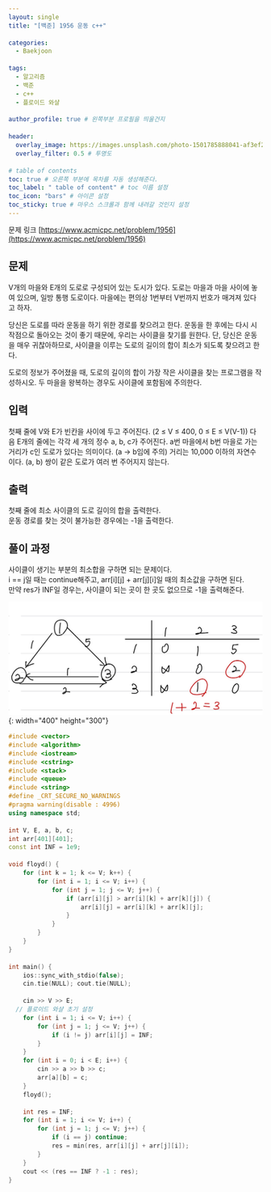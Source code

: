 ```yaml
---
layout: single
title: "[백준] 1956 운동 c++"

categories:
  - Baekjoon

tags:
  - 알고리즘
  - 백준
  - c++
  - 플로이드 와샬

author_profile: true # 왼쪽부분 프로필을 띄울건지

header:
  overlay_image: https://images.unsplash.com/photo-1501785888041-af3ef285b470?ixlib=rb-1.2.1&ixid=eyJhcHBfaWQiOjEyMDd9&auto=format&fit=crop&w=1350&q=80
  overlay_filter: 0.5 # 투명도

# table of contents
toc: true # 오른쪽 부분에 목차를 자동 생성해준다.
toc_label: " table of content" # toc 이름 설정
toc_icon: "bars" # 아이콘 설정
toc_sticky: true # 마우스 스크롤과 함께 내려갈 것인지 설정
---
```


문제 링크 [https://www.acmicpc.net/problem/1956](https://www.acmicpc.net/problem/1956)

## 문제

V개의 마을와 E개의 도로로 구성되어 있는 도시가 있다. 도로는 마을과 마을 사이에 놓여 있으며, 일방 통행 도로이다. 마을에는 편의상 1번부터 V번까지 번호가 매겨져 있다고 하자.

당신은 도로를 따라 운동을 하기 위한 경로를 찾으려고 한다. 운동을 한 후에는 다시 시작점으로 돌아오는 것이 좋기 때문에, 우리는 사이클을 찾기를 원한다. 단, 당신은 운동을 매우 귀찮아하므로, 사이클을 이루는 도로의 길이의 합이 최소가 되도록 찾으려고 한다.

도로의 정보가 주어졌을 때, 도로의 길이의 합이 가장 작은 사이클을 찾는 프로그램을 작성하시오. 두 마을을 왕복하는 경우도 사이클에 포함됨에 주의한다.

## 입력

첫째 줄에 V와 E가 빈칸을 사이에 두고 주어진다. (2 ≤ V ≤ 400, 0 ≤ E ≤ V(V-1)) 다음 E개의 줄에는 각각 세 개의 정수 a, b, c가 주어진다. a번 마을에서 b번 마을로 가는 거리가 c인 도로가 있다는 의미이다. (a → b임에 주의) 거리는 10,000 이하의 자연수이다. (a, b) 쌍이 같은 도로가 여러 번 주어지지 않는다.

## 출력

첫째 줄에 최소 사이클의 도로 길이의 합을 출력한다.  
운동 경로를 찾는 것이 불가능한 경우에는 -1을 출력한다.

## 풀이 과정

사이클이 생기는 부분의 최소합을 구하면 되는 문제이다.  
i == j일 때는 continue해주고, arr[i][j] + arr[j][i]일 때의 최소값을 구하면 된다.  
만약 res가 INF일 경우는, 사이클이 되는 곳이 한 곳도 없으므로 -1을 출력해준다.

![1956](../../images/1956.jpg){: width="400" height="300"}

```c++
#include <vector>
#include <algorithm>
#include <iostream>
#include <cstring>
#include <stack>
#include <queue>
#include <string>
#define _CRT_SECURE_NO_WARNINGS
#pragma warning(disable : 4996)
using namespace std;

int V, E, a, b, c;
int arr[401][401];
const int INF = 1e9;

void floyd() {
	for (int k = 1; k <= V; k++) {
		for (int i = 1; i <= V; i++) {
			for (int j = 1; j <= V; j++) {
				if (arr[i][j] > arr[i][k] + arr[k][j]) {
					arr[i][j] = arr[i][k] + arr[k][j];
				}
			}
		}
	}
}

int main() {
	ios::sync_with_stdio(false);
	cin.tie(NULL); cout.tie(NULL);

	cin >> V >> E;
  // 플로이드 와샬 초기 설정
	for (int i = 1; i <= V; i++) {
		for (int j = 1; j <= V; j++) {
			if (i != j) arr[i][j] = INF;
		}
	}
	for (int i = 0; i < E; i++) {
		cin >> a >> b >> c;
		arr[a][b] = c;
	}
	floyd();

	int res = INF;
	for (int i = 1; i <= V; i++) {
		for (int j = 1; j <= V; j++) {
			if (i == j) continue;
			res = min(res, arr[i][j] + arr[j][i]);
		}
	}
	cout << (res == INF ? -1 : res);
}
```
